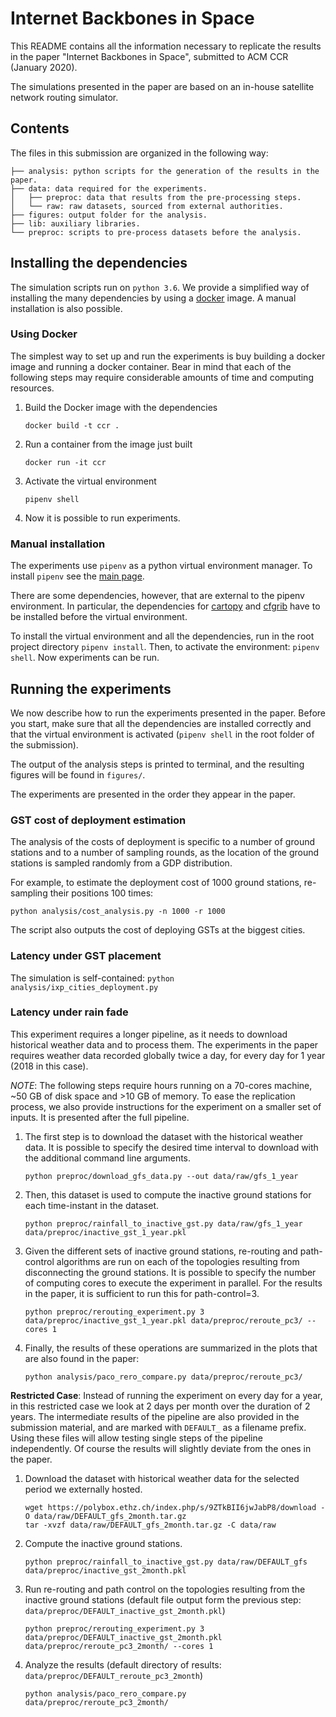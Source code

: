# Internet Backbones in Space

This README contains all the information necessary to replicate the results in
the paper "Internet Backbones in Space", submitted to ACM CCR (January 2020).

The simulations presented in the paper are based on an in-house satellite network
routing simulator.

## Contents

The files in this submission are organized in the following way:

```
├── analysis: python scripts for the generation of the results in the paper. 
├── data: data required for the experiments.
│   ├── preproc: data that results from the pre-processing steps.
│   └── raw: raw datasets, sourced from external authorities.
├── figures: output folder for the analysis.
├── lib: auxiliary libraries.
└── preproc: scripts to pre-process datasets before the analysis.
```

## Installing the dependencies

The simulation scripts run on `python 3.6`. We provide a simplified way of
installing the many dependencies by using a [docker](https://www.docker.com/)
image. A manual installation is also possible.

### Using Docker

The simplest way to set up and run the experiments is buy building a docker
image and running a docker container. Bear in mind that each of the following
steps may require considerable amounts of time and computing resources.

1. Build the Docker image with the dependencies
   ``` 
   docker build -t ccr .
   ```
2. Run a container from the image just built
   ``` 
   docker run -it ccr
   ```
3. Activate the virtual environment
   ```
   pipenv shell
   ```
4. Now it is possible to run experiments.

### Manual installation

The experiments use `pipenv` as a python virtual environment manager. To install
`pipenv` see the [main page](https://docs.pipenv.org/en/latest/).

There are some dependencies, however, that are external to the pipenv
environment. In particular, the dependencies for
[cartopy](https://scitools.org.uk/cartopy/docs/latest/installing.html) and
[cfgrib](https://github.com/ecmwf/cfgrib) have to be installed before the
virtual environment.

To install the virtual environment and all the dependencies, run in the root
project directory `pipenv install`. Then, to activate the environment: `pipenv
shell`. Now experiments can be run.

## Running the experiments

We now describe how to run the experiments presented in the paper. Before you
start, make sure that all the dependencies are installed correctly and that the
virtual environment is activated (`pipenv shell` in the root folder of the
submission).

The output of the analysis steps is printed to terminal, and the resulting
figures will be found in `figures/`.

The experiments are presented in the order they appear in the paper.

### GST cost of deployment estimation

The analysis of the costs of deployment is specific to a number of ground
stations and to a number of sampling rounds, as the location of the ground
stations is sampled randomly from a GDP distribution.

For example, to estimate the deployment cost of 1000 ground stations,
re-sampling their positions 100 times:
```
python analysis/cost_analysis.py -n 1000 -r 1000
```
The script also outputs the cost of deploying GSTs at the biggest cities.

### Latency under GST placement

The simulation is self-contained: `python analysis/ixp_cities_deployment.py`

### Latency under rain fade

This experiment requires a longer pipeline, as it needs to download historical
weather data and to process them. The experiments in the paper requires weather
data recorded globally twice a day, for every day for 1 year (2018 in this
case).

_NOTE_: The following steps require hours running on a 70-cores machine, ~50
GB of disk space and >10 GB of memory. To ease the replication process, we also
provide instructions for the experiment on a smaller set of inputs. It is
presented after the full pipeline.

1. The first step is to download the dataset with the historical weather data.
   It is possible to specify the desired time interval to download with the
   additional command line arguments.
   ```
   python preproc/download_gfs_data.py --out data/raw/gfs_1_year
   ```
2. Then, this dataset is used to compute the inactive ground stations for each
   time-instant in the dataset.
   ```
   python preproc/rainfall_to_inactive_gst.py data/raw/gfs_1_year data/preproc/inactive_gst_1_year.pkl
   ```
3. Given the different sets of inactive ground stations, re-routing and
   path-control algorithms are run on each of the topologies resulting from
   disconnecting the ground stations. It is possible to specify the number of
   computing cores to execute the experiment in parallel. For the results in the
   paper, it is sufficient to run this for path-control=3.
   ```
   python preproc/rerouting_experiment.py 3 data/preproc/inactive_gst_1_year.pkl data/preproc/reroute_pc3/ --cores 1
   ```
4. Finally, the results of these operations are summarized in the plots that are
   also found in the paper:
   ```
   python analysis/paco_rero_compare.py data/preproc/reroute_pc3/
   ```

**Restricted Case**: Instead of running the experiment on every day for a year,
in this restricted case we look at 2 days per month over the duration of 2
years. The intermediate results of the pipeline are also provided in the
submission material, and are marked with `DEFAULT_` as a filename prefix. Using
these files will allow testing single steps of the pipeline independently. Of
course the results will slightly deviate from the ones in the paper.

1. Download the dataset with historical weather data for the selected period we
   externally hosted.
   ```
   wget https://polybox.ethz.ch/index.php/s/9ZTkBII6jwJabP8/download -O data/raw/DEFAULT_gfs_2month.tar.gz
   tar -xvzf data/raw/DEFAULT_gfs_2month.tar.gz -C data/raw
   ```
2. Compute the inactive ground stations.
   ```
   python preproc/rainfall_to_inactive_gst.py data/raw/DEFAULT_gfs data/preproc/inactive_gst_2month.pkl
   ```
3. Run re-routing and path control on the topologies resulting from the inactive
   ground stations (default file output form the previous step: 
   `data/preproc/DEFAULT_inactive_gst_2month.pkl`)
   ```
   python preproc/rerouting_experiment.py 3 data/preproc/DEFAULT_inactive_gst_2month.pkl data/preproc/reroute_pc3_2month/ --cores 1
   ```
4. Analyze the results (default directory of results:
   `data/preproc/DEFAULT_reroute_pc3_2month`)
   ```
   python analysis/paco_rero_compare.py data/preproc/reroute_pc3_2month/
   ```
   
